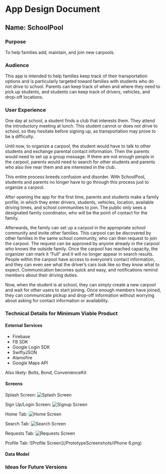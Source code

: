 # App Design Document

## Name: SchoolPool

### Purpose
To help families add, maintain, and join new carpools. 

### Audience
This app is intended to help families keep track of their transportation options and is particularly targeted toward families with students who do not drive to school. Parents can keep track of when and where they need to pick up students, and students can keep track of drivers, vehicles, and drop-off locations. 

### User Experience
One day at school, a student finds a club that interests them. They attend the introductory meeting at lunch. This student cannot or does not drive to school, so they hesitate before signing up, as transportation may prove to be a difficulty. 

Until now, to organize a carpool, the student would have to talk to other students and exchange parental contact information. Then the parents would need to set up a group message. If there are not enough people in the carpool, parents would need to search for other students and parents who also live near them and are interested in the club. 

This entire process breeds confusion and disorder. With SchoolPool, students and parents no longer have to go through this process just to organize a carpool.

After opening the app for the first time, parents and students make a family profile, in which they enter drivers, students, vehicles, location, available driving times, and school communities to join. The public only sees a designated family coordinator, who will be the point of contact for the family. 

Afterwards, the family can set up a carpool in the appropriate school community and invite other families. This carpool can be discovered by other families in the same school community, who can then request to join the carpool. The request can be approved by anyone already in the carpool who knows the outside family. Once the carpool has reached capacity, the organizer can mark it “Full” and it will no longer appear in search results. People within the carpool have access to everyone’s contact information, and they can even see what the driver’s cars look like so they know what to expect. Communication becomes quick and easy, and notifications remind members about their driving duties.

Now, when the student is at school, they can simply create a new carpool and wait for other users to start joining. Once enough members have joined, they can communicate pickup and drop-off information without worrying about asking for contact information or availability.

### Technical Details for Minimum Viable Product
#### External Services
* Firebase
* FB SDK
* Google Login SDK
* SwiftyJSON
* Alamofire
* Google Maps API

Also likely: Bolts, Bond, ConvenienceKit

#### Screens
Splash Screen: 
![Splash Screen](/PrototypeScreenshots/SplashScreen.png)

Sign Up/Login Screen:
![Signup Screen](/PrototypeScreenshots/Signup.png)

Home Tab:
![Home Screen](/PrototypeScreenshots/YourCarpools.png)

Search Tab:
![Search Screen](/PrototypeScreenshots/FindaCarpool.png)

Requests Tab:
![Requests Screen](/PrototypeScreenshots/Requests.png)

Profile Tab:
![Profile Screen](/PrototypeScreenshots/iPhone 6.png)

#### Data Model

### Ideas for Future Versions
